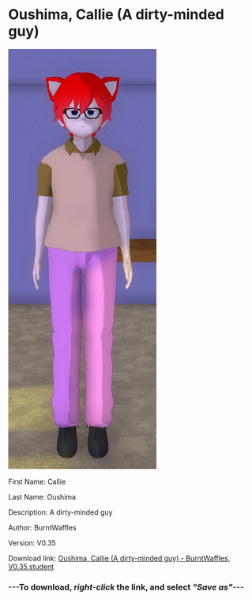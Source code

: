 # Oushima, Callie (A dirty-minded guy)

<img src = "https://raw.githubusercontent.com/Arbiter1223/Daigaku-Gurashi-Custom-Students/master/Students/Files/Oushima%2C%20Callie%20(A%20dirty-minded%20guy).png">

First Name: Callie

Last Name: Oushima

Description: A dirty-minded guy

Author: BurntWaffles

Version: V0.35

Download link: <a href="https://raw.githubusercontent.com/Arbiter1223/Daigaku-Gurashi-Custom-Students/master/Students/Files/Oushima%2C%20Callie%20(A%20dirty-minded%20guy)%20-%20BurntWaffles%2C%20V0.35.student">Oushima, Callie (A dirty-minded guy) - BurntWaffles, V0.35.student</a>

### ---**To download, _right-click_ the link, and select _"Save as"_**---
